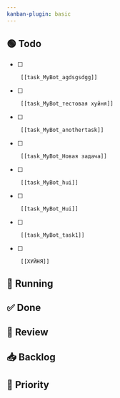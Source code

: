 ```yaml
---
kanban-plugin: basic 
---
```


## 🟢 Todo
- [ ]      [[task_MyBot_agdsgsdgg]]
- [ ]      [[task_MyBot_тестовая хуйня]]
- [ ]      [[task_MyBot_anothertask]]
- [ ]      [[task_MyBot_Новая задача]]
- [ ]      [[task_MyBot_hui]]
- [ ]      [[task_MyBot_Hui]]
- [ ]      [[task_MyBot_task1]]
- [ ]      [[ХУЙНЯ]]


## 🏃 Running


## ✅ Done


## 🔄 Review


## 📥 Backlog


## 🚀 Priority

